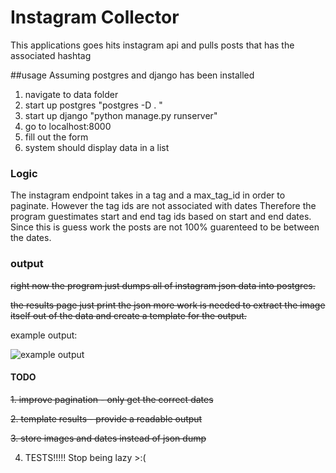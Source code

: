 # Instagram Collector

This applications goes hits instagram api and pulls posts that has the associated hashtag

##usage
Assuming postgres and django has been installed

1. navigate to data folder
2. start up postgres "postgres -D . "
3. start up django "python manage.py runserver"
4. go to localhost:8000
5. fill out the form
6. system should display data in a list

### Logic
The instagram endpoint takes in a tag and a max_tag_id in order to paginate.
However the tag ids are not associated with dates
Therefore the program guestimates start and end tag ids based on start and end dates.
Since this is guess work the posts are not 100% guarenteed to be between the dates.

### output
~~right now the program just dumps all of instagram json data into postgres.~~

~~the results page just print the json more work is needed to extract the image itself out of the data and create a template for the output.~~

example output:

![example output](http://puu.sh/krYbB/36772d0b62.jpg "output")



#### TODO
~~1. improve pagination - only get the correct dates~~

~~2. template results - provide a readable output~~

~~3. store images and dates instead of json dump~~

4. TESTS!!!!! Stop being lazy >:(
